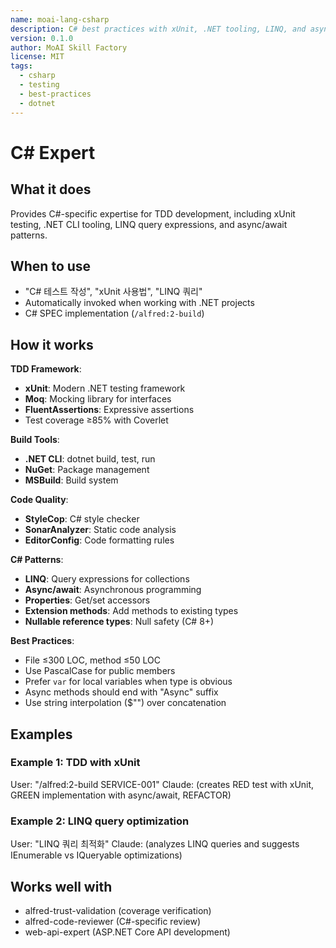 ```yaml
---
name: moai-lang-csharp
description: C# best practices with xUnit, .NET tooling, LINQ, and async/await patterns
version: 0.1.0
author: MoAI Skill Factory
license: MIT
tags:
  - csharp
  - testing
  - best-practices
  - dotnet
---
```


# C# Expert

## What it does

Provides C#-specific expertise for TDD development, including xUnit testing, .NET CLI tooling, LINQ query expressions, and async/await patterns.

## When to use

- "C# 테스트 작성", "xUnit 사용법", "LINQ 쿼리"
- Automatically invoked when working with .NET projects
- C# SPEC implementation (`/alfred:2-build`)

## How it works

**TDD Framework**:
- **xUnit**: Modern .NET testing framework
- **Moq**: Mocking library for interfaces
- **FluentAssertions**: Expressive assertions
- Test coverage ≥85% with Coverlet

**Build Tools**:
- **.NET CLI**: dotnet build, test, run
- **NuGet**: Package management
- **MSBuild**: Build system

**Code Quality**:
- **StyleCop**: C# style checker
- **SonarAnalyzer**: Static code analysis
- **EditorConfig**: Code formatting rules

**C# Patterns**:
- **LINQ**: Query expressions for collections
- **Async/await**: Asynchronous programming
- **Properties**: Get/set accessors
- **Extension methods**: Add methods to existing types
- **Nullable reference types**: Null safety (C# 8+)

**Best Practices**:
- File ≤300 LOC, method ≤50 LOC
- Use PascalCase for public members
- Prefer `var` for local variables when type is obvious
- Async methods should end with "Async" suffix
- Use string interpolation ($"") over concatenation

## Examples

### Example 1: TDD with xUnit
User: "/alfred:2-build SERVICE-001"
Claude: (creates RED test with xUnit, GREEN implementation with async/await, REFACTOR)

### Example 2: LINQ query optimization
User: "LINQ 쿼리 최적화"
Claude: (analyzes LINQ queries and suggests IEnumerable vs IQueryable optimizations)

## Works well with

- alfred-trust-validation (coverage verification)
- alfred-code-reviewer (C#-specific review)
- web-api-expert (ASP.NET Core API development)
